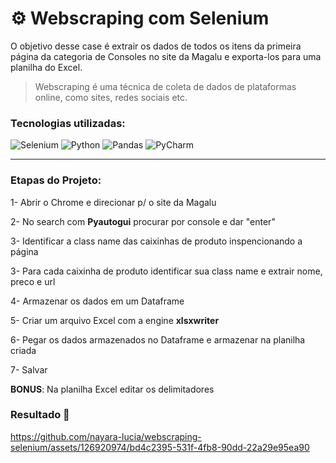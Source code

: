 # ⚙️ Webscraping com Selenium
O objetivo desse case é extrair os dados de todos os itens da primeira página da categoria de Consoles no site da Magalu e exporta-los para uma planilha do Excel.

> Webscraping é uma técnica de coleta de dados de plataformas online, como sites, redes sociais etc.

### Tecnologias utilizadas:

![Selenium](https://img.shields.io/badge/-selenium-%43B02A?style=for-the-badge&logo=selenium&logoColor=white) 
![Python](https://img.shields.io/badge/python-3670A0?style=for-the-badge&logo=python&logoColor=ffdd54)
![Pandas](https://img.shields.io/badge/pandas-%23150458.svg?style=for-the-badge&logo=pandas&logoColor=white)
![PyCharm](https://img.shields.io/badge/pycharm-143?style=for-the-badge&logo=pycharm&logoColor=black&color=black&labelColor=green)

<hr>

### Etapas do Projeto:

1- Abrir o Chrome e direcionar p/ o site da Magalu

2- No search com <strong>Pyautogui</strong> procurar por console e dar "enter"

3- Identificar a class name das caixinhas de produto inspencionando a página

3- Para cada caixinha de produto identificar sua class name e extrair nome, preco e url

4- Armazenar os dados em um Dataframe

5- Criar um arquivo Excel com a engine <strong>xlsxwriter</strong>

6- Pegar os dados armazenados no Dataframe e armazenar na planilha criada

7- Salvar

<strong>BONUS</strong>: Na planilha Excel editar os delimitadores
### Resultado 🌟




https://github.com/nayara-lucia/webscraping-selenium/assets/126920974/bd4c2395-531f-4fb8-90dd-22a29e95ea90



